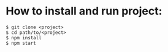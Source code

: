 # How to install and run project:
    $ git clone <project>
    $ cd path/to/<project>
    $ npm install 
    $ npm start
